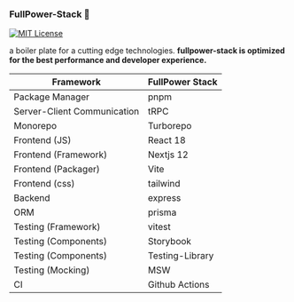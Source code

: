 ### FullPower-Stack 💪

[![MIT License](https://img.shields.io/badge/License-MIT-green.svg)](https://choosealicense.com/licenses/mit/)

a boiler plate for a cutting edge technologies.
**fullpower-stack is optimized for the best performance and developer experience.**

| Framework                   | FullPower Stack |
|-----------------------------|-----------------|
| Package Manager             | pnpm            |
| Server-Client Communication | tRPC            |
| Monorepo                    | Turborepo       |
| Frontend (JS)               | React 18        |
| Frontend (Framework)        | Nextjs 12       |
| Frontend (Packager)         | Vite            |
| Frontend (css)              | tailwind        |
| Backend                     | express         |
| ORM                         | prisma          |
| Testing (Framework)         | vitest          |
| Testing (Components)        | Storybook       |
| Testing (Components)        | Testing-Library |
| Testing (Mocking)           | MSW             |
| CI                          | Github Actions  |
